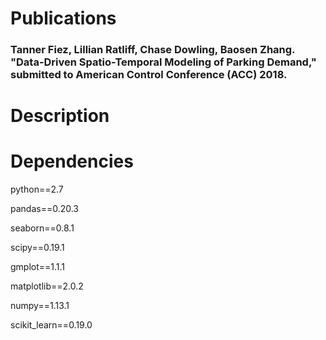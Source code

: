# Publications
### Tanner Fiez, Lillian Ratliff, Chase Dowling, Baosen Zhang. "Data-Driven Spatio-Temporal Modeling of Parking Demand," submitted to American Control Conference (ACC) 2018.

# Description

# Dependencies
python==2.7

pandas==0.20.3


seaborn==0.8.1


scipy==0.19.1


gmplot==1.1.1


matplotlib==2.0.2


numpy==1.13.1


scikit_learn==0.19.0
